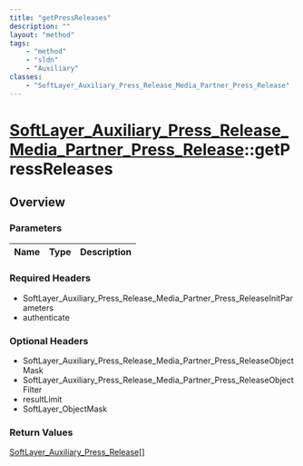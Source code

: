 ```yaml
---
title: "getPressReleases"
description: ""
layout: "method"
tags:
    - "method"
    - "sldn"
    - "Auxiliary"
classes:
    - "SoftLayer_Auxiliary_Press_Release_Media_Partner_Press_Release"
---
```

# [SoftLayer_Auxiliary_Press_Release_Media_Partner_Press_Release](/reference/services/SoftLayer_Auxiliary_Press_Release_Media_Partner_Press_Release)::getPressReleases




## Overview 


### Parameters 
|Name | Type | Description |
| --- | --- | --- |


### Required Headers
* SoftLayer_Auxiliary_Press_Release_Media_Partner_Press_ReleaseInitParameters
* authenticate

### Optional Headers
* SoftLayer_Auxiliary_Press_Release_Media_Partner_Press_ReleaseObjectMask
* SoftLayer_Auxiliary_Press_Release_Media_Partner_Press_ReleaseObjectFilter
* resultLimit
* SoftLayer_ObjectMask

### Return Values
<a href='/reference/datatypes/SoftLayer_Auxiliary_Press_Release'>SoftLayer_Auxiliary_Press_Release[] </a>

